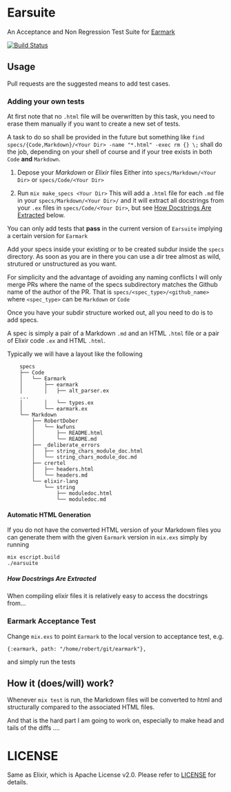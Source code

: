 # Earsuite

An Acceptance and Non Regression Test Suite for [Earmark](https://github.com/pragdave/earmark)  

[![Build Status](https://travis-ci.org/RobertDober/Earsuite.svg?branch=master)](https://travis-ci.org/RobertDober/earsuite)

## Usage

Pull requests are the suggested means to add test cases.

### Adding your own tests

At first note that no `.html` file will be overwritten by this task, you need to erase them manually if you want to create a new
set of tests.

A task to do so shall be provided in the future but something like `find specs/{Code,Markdown}/<Your Dir> -name "*.html" -exec rm {} \;` shall
do the job, depending on your shell of course and if your tree exists in both `Code` **and** `Markdown`.

1. Depose your _Markdown_ or _Elixir_ files
Either into `specs/Markdown/<Your Dir>` or  `specs/Code/<Your Dir>`

1. Run `mix make_specs <Your Dir>`
This will add a `.html` file for each `.md` file in your `specs/Markdown/<Your Dir>/` and
it will extract all docstrings from your `.ex` files in `specs/Code/<Your Dir>`, but see [How Docstrings Are Extracted](#how-docstrings-are-extracted) below.


You can only add tests that **pass** in the current version of `Earsuite` implying a certain version for `Earmark` 


Add your specs inside your existing or to be created subdur inside  the `specs` directory. As soon as you are in there
you can use a dir tree almost as wild, strutured or unstructured as you want.

For simplicity and the advantage of avoiding any naming conflicts I will only merge PRs where the name of the specs subdirectory
matches the Github name of the author of the PR.
That is `specs/<spec_type>/<github_name>`  where `<spec_type>` can be `Markdown` or `Code` 

Once you have your subdir structure worked out, all you need to do is to add specs.

A spec is simply a pair of a Markdown `.md` and an HTML `.html` file or a pair of Elixir code `.ex` and HTML `.html`.

Typically we will have a layout like the following

```
    specs
    ├── Code
    │   └── Earmark
    │       ├── earmark
    │       │   ├── alt_parser.ex
    ...
    │       │   └── types.ex
    │       └── earmark.ex
    └── Markdown
        ├── RobertDober
        │   └── kwfuns
        │       ├── README.html
        │       └── README.md
        ├── _deliberate_errors
        │   ├── string_chars_module_doc.html
        │   └── string_chars_module_doc.md
        ├── crertel
        │   ├── headers.html
        │   └── headers.md
        └── elixir-lang
            └── string
                ├── moduledoc.html
                └── moduledoc.md
```

#### Automatic HTML Generation

If you do not have the converted HTML version of your Markdown files you can generate them with the given `Earmark` version in `mix.exs` simply
by running

    mix escript.build
    ./earsuite

##### How Docstrings Are Extracted

When compiling elixir files it is relatively easy to access the docstrings from...

### Earmark Acceptance Test

Change `mix.exs` to point `Earmark` to the local version to acceptance test, e.g. 
    
    {:earmark, path: "/home/robert/git/earmark"},

and simply run the tests


## How it (does/will) work?

Whenever `mix test` is run, the Markdown files will be converted to html and structurally compared to the associated HTML files.

And that is the hard part I am going to work on, especially to make head and tails of the diffs ....


# LICENSE

Same as Elixir, which is Apache License v2.0. Please refer to [LICENSE](LICENSE) for details.
